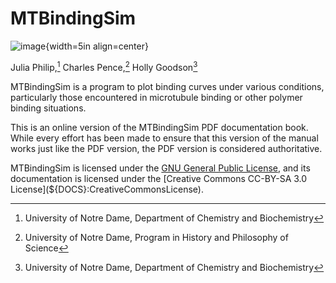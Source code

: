# MTBindingSim

![image](${IMAGES}/logo){width=5in align=center}

Julia Philip,[^1] Charles Pence,[^2] Holly Goodson[^1]

MTBindingSim is a program to plot binding curves under various conditions, particularly those encountered in microtubule binding or other polymer binding situations.

<!-- ONLY IN THE WEB VERSION -->
This is an online version of the MTBindingSim PDF documentation book. While every effort has been made to ensure that this version of the manual works just like the PDF version, the PDF version is considered authoritative.

MTBindingSim is licensed under the [GNU General Public License](${DOCS}:GPLLicense), and its documentation is licensed under the [Creative Commons CC-BY-SA 3.0 License](${DOCS}:CreativeCommonsLicense).

[^1]: University of Notre Dame, Department of Chemistry and Biochemistry
[^2]: University of Notre Dame, Program in History and Philosophy of Science
